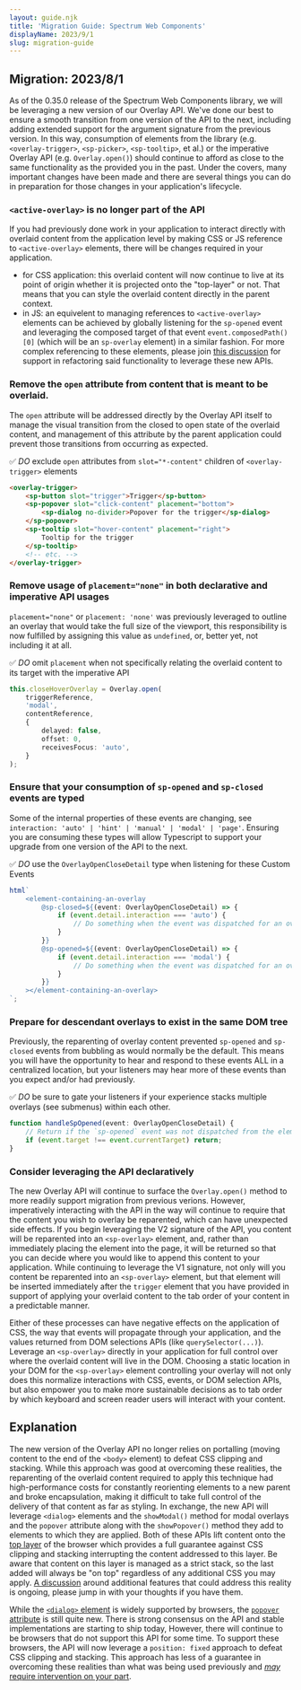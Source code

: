 ```yaml
---
layout: guide.njk
title: 'Migration Guide: Spectrum Web Components'
displayName: 2023/9/1
slug: migration-guide
---
```


## Migration: 2023/8/1

As of the 0.35.0 release of the Spectrum Web Components library, we will be leveraging a new version of our Overlay API. We've done our best to ensure a smooth transition from one version of the API to the next, including adding extended support for the argument signature from the previous version. In this way, consumption of elements from the library (e.g. `<overlay-trigger>`, `<sp-picker>`, `<sp-tooltip>`, et al.) or the imperative Overlay API (e.g. `Overlay.open()`) should continue to afford as close to the same functionality as the provided you in the past. Under the covers, many important changes have been made and there are several things you can do in preparation for those changes in your application's lifecycle.

### `<active-overlay>` is no longer part of the API

If you had previously done work in your application to interact directly with overlaid content from the application level by making CSS or JS reference to `<active-overlay>` elements, there will be changes required in your application.

-   for CSS application: this overlaid content will now continue to live at its point of origin whether it is projected onto the "top-layer" or not. That means that you can style the overlaid content directly in the parent context.
-   in JS: an equivelent to managing references to `<active-overlay>` elements can be achieved by globally listening for the `sp-opened` event and leveraging the composed target of that event `event.composedPath()[0]` (which will be an `sp-overlay` element) in a similar fashion. For more complex referencing to these elements, please join [this discussion](https://github.com/adobe/spectrum-web-components/discussions/2764) for support in refactoring said functionality to leverage these new APIs.

### Remove the `open` attribute from content that is meant to be overlaid.

The `open` attribute will be addressed directly by the Overlay API itself to manage the visual transition from the closed to open state of the overlaid content, and management of this attribute by the parent application could prevent those transitions from occurring as expected.

✅ _DO_ exclude `open` attributes from `slot="*-content"` children of `<overlay-trigger>` elements

```html
<overlay-trigger>
    <sp-button slot="trigger">Trigger</sp-button>
    <sp-popover slot="click-content" placement="bottom">
        <sp-dialog no-divider>Popover for the trigger</sp-dialog>
    </sp-popover>
    <sp-tooltip slot="hover-content" placement="right">
        Tooltip for the trigger
    </sp-tooltip>
    <!-- etc. -->
</overlay-trigger>
```

### Remove usage of `placement="none"` in both declarative and imperative API usages

`placement="none"` or `placement: 'none'` was previously leveraged to outline an overlay that would take the full size of the viewport, this responsibility is now fulfilled by assigning this value as `undefined`, or, better yet, not including it at all.

✅ _DO_ omit `placement` when not specifically relating the overlaid content to its target with the imperative API

```ts
this.closeHoverOverlay = Overlay.open(
    triggerReference,
    'modal',
    contentReference,
    {
        delayed: false,
        offset: 0,
        receivesFocus: 'auto',
    }
);
```

### Ensure that your consumption of `sp-opened` and `sp-closed` events are typed

Some of the internal properties of these events are changing, see `interaction: 'auto' | 'hint' | 'manual' | 'modal' | 'page'`. Ensuring you are consuming these types will allow Typescript to support your upgrade from one version of the API to the next.

✅ _DO_ use the `OverlayOpenCloseDetail` type when listening for these Custom Events

```ts
html`
    <element-containing-an-overlay
        @sp-closed=${(event: OverlayOpenCloseDetail) => {
            if (event.detail.interaction === 'auto') {
                // Do something when the event was dispatched for an overlay with type "auto".
            }
        }}
        @sp-opened=${(event: OverlayOpenCloseDetail) => {
            if (event.detail.interaction === 'modal') {
                // Do something when the event was dispatched for an overlay with type "modal".
            }
        }}
    ></element-containing-an-overlay>
`;
```

### Prepare for descendant overlays to exist in the same DOM tree

Previously, the reparenting of overlay content prevented `sp-opened` and `sp-closed` events from bubbling as would normally be the default. This means you will have the opportunity to hear and respond to these events ALL in a centralized location, but your listeners may hear more of these events than you expect and/or had previously.

✅ _DO_ be sure to gate your listeners if your experience stacks multiple overlays (see submenus) within each other.

```ts
function handleSpOpened(event: OverlayOpenCloseDetail) {
    // Return if the `sp-opened` event was not dispatched from the element to which this listener is attached.
    if (event.target !== event.currentTarget) return;
}
```

<script type="module">
    import '@spectrum-web-components/dialog/sp-dialog.js';
    import '@spectrum-web-components/overlay/overlay-trigger.js';
    import '@spectrum-web-components/popover/sp-popover.js';
    import '@spectrum-web-components/tooltip/sp-tooltip.js';
</script>

### Consider leveraging the API declaratively

The new Overlay API will continue to surface the `Overlay.open()` method to more readily support migration from previous verions. However, imperatively interacting with the API in the way will continue to require that the content you wish to overlay be reparented, which can have unexpected side effects. If you begin leveraging the V2 signature of the API, you content will be reparented into an `<sp-overlay>` element, and, rather than immediately placing the element into the page, it will be returned so that you can decide where you would like to append this content to your application. While continuing to leverage the V1 signature, not only will you content be reparented into an `<sp-overlay>` element, but that element will be inserted immediately after the `trigger` element that you have provided in support of applying your overlaid content to the tab order of your content in a predictable manner.

Either of these processes can have negative effects on the application of CSS, the way that events will propagate through your application, and the values returned from DOM selections APIs (like `querySelector(...)`). Leverage an `<sp-overlay>` directly in your application for full control over where the overlaid content will live in the DOM. Choosing a static location in your DOM for the `<sp-overlay>` element controlling your overlay will not only does this normalize interactions with CSS, events, or DOM selection APIs, but also empower you to make more sustainable decisions as to tab order by which keyboard and screen reader users will interact with your content.

## Explanation

The new version of the Overlay API no longer relies on portalling (moving content to the end of the `<body>` element) to defeat CSS clipping and stacking. While this approach was good at overcoming these realities, the reparenting of the overlaid content required to apply this technique had high-performance costs for constantly reorienting elements to a new parent and broke encapsulation, making it difficult to take full control of the delivery of that content as far as styling. In exchange, the new API will leverage `<dialog>` elements and the `showModal()` method for modal overlays and the `popover` attribute along with the `showPopover()` method they add to elements to which they are applied. Both of these APIs lift content onto the [top layer](https://developer.mozilla.org/en-US/docs/Glossary/Top_layer) of the browser which provides a full guarantee against CSS clipping and stacking interrupting the content addressed to this layer. Be aware that content on this layer is managed as a strict stack, so the last added will always be "on top" regardless of any additional CSS you may apply. [A discussion](https://github.com/adobe/spectrum-web-components/discussions/2764#discussioncomment-5327797) around additional features that could address this reality is ongoing, please jump in with your thoughts if you have them.

While the [`<dialog>` element](https://developer.mozilla.org/en-US/docs/Web/HTML/Element/dialog) is widely supported by browsers, the [`popover` attribute](https://developer.mozilla.org/en-US/docs/Web/HTML/Global_attributes/popover) is still quite new. There is strong consensus on the API and stable implementations are starting to ship today, However, there will continue to be browsers that do not support this API for some time. To support these browsers, the API will now leverage a `position: fixed` approach to defeat CSS clipping and stacking. This approach has less of a guarantee in overcoming these realities than what was being used previously and [_may_ require intervention on your part](../../components/overlay#fallback-support).
